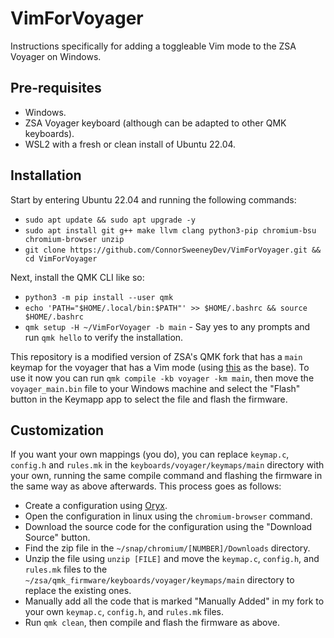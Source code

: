 # VimForVoyager
Instructions specifically for adding a toggleable Vim mode to the ZSA Voyager on Windows.

## Pre-requisites
- Windows.
- ZSA Voyager keyboard (although can be adapted to other QMK keyboards).
- WSL2 with a fresh or clean install of Ubuntu 22.04.

## Installation
Start by entering Ubuntu 22.04 and running the following commands:
- `sudo apt update && sudo apt upgrade -y`
- `sudo apt install git g++ make llvm clang python3-pip chromium-bsu chromium-browser unzip`
- `git clone https://github.com/ConnorSweeneyDev/VimForVoyager.git && cd VimForVoyager`

Next, install the QMK CLI like so:
- `python3 -m pip install --user qmk`
- `echo 'PATH="$HOME/.local/bin:$PATH"' >> $HOME/.bashrc && source $HOME/.bashrc`
- `qmk setup -H ~/VimForVoyager -b main` - Say yes to any prompts and run `qmk hello` to
  verify the installation.

This repository is a modified version of ZSA's QMK fork that has a `main` keymap for the voyager
that has a Vim mode (using [this](https://configure.zsa.io/voyager/layouts/NYBN6/latest/0) as the
base). To use it now you can run `qmk compile -kb voyager -km main`, then move the
`voyager_main.bin` file to your Windows machine and select the "Flash" button in the Keymapp app to
select the file and flash the firmware.

## Customization
If you want your own mappings (you do), you can replace `keymap.c`, `config.h` and `rules.mk` in the
`keyboards/voyager/keymaps/main` directory with your own, running the same compile command and
flashing the firmware in the same way as above afterwards. This process goes as follows:
- Create a configuration using [Oryx](https://configure.zsa.io/home).
- Open the configuration in linux using the `chromium-browser` command.
- Download the source code for the configuration using the "Download Source" button.
- Find the zip file in the `~/snap/chromium/[NUMBER]/Downloads` directory.
- Unzip the file using `unzip [FILE]` and move the `keymap.c`, `config.h`, and `rules.mk` files to
  the `~/zsa/qmk_firmware/keyboards/voyager/keymaps/main` directory to replace the existing ones.
- Manually add all the code that is marked "Manually Added" in my fork to your own `keymap.c`,
  `config.h`, and `rules.mk` files.
- Run `qmk clean`, then compile and flash the firmware as above.
